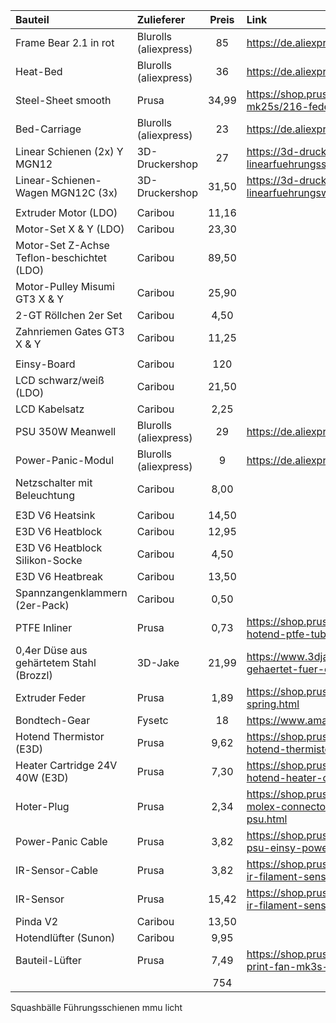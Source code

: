 
| Bauteil | Zulieferer | Preis | Link |
| :--- | :--- | :---: | :--- |
| Frame Bear 2.1 in rot | Blurolls (aliexpress) | 85 | https://de.aliexpress.com/item/4000907880421.html |
| Heat-Bed | Blurolls (aliexpress) | 36 | https://de.aliexpress.com/item/32975256879.html |
| Steel-Sheet smooth | Prusa | 34,99 | https://shop.prusa3d.com/de/i3-zubehoer-mk3s-mk25s/216-federstahldruckplatte-glattes-pei.html |
| Bed-Carriage | Blurolls (aliexpress) | 23 | https://de.aliexpress.com/item/4000048466518.html |
| Linear Schienen (2x) Y MGN12 | 3D-Druckershop | 27 | https://3d-druckershop.com/p/mgn12-linearfuehrungsschiene-kaufen |
| Linear-Schienen-Wagen MGN12C (3x) | 3D-Druckershop | 31,50 | https://3d-druckershop.com/p/mgn12-linearfuehrungswagen-kaufen |
| |
| Extruder Motor (LDO) | Caribou | 11,16 | |
| Motor-Set X & Y (LDO) | Caribou | 23,30 | |
| Motor-Set Z-Achse Teflon-beschichtet (LDO) | Caribou | 89,50 | |
| Motor-Pulley Misumi GT3 X & Y | Caribou | 25,90 | |
| 2-GT Röllchen 2er Set | Caribou | 4,50 | |
| Zahnriemen Gates GT3 X & Y | Caribou | 11,25 | |
| |
| Einsy-Board | Caribou | 120 | |
| LCD schwarz/weiß (LDO) | Caribou | 21,50 | |
| LCD Kabelsatz | Caribou | 2,25 | |
| PSU 350W Meanwell | Blurolls (aliexpress) | 29 | https://de.aliexpress.com/item/33045665308.html |
| Power-Panic-Modul | Blurolls (aliexpress) | 9 | https://de.aliexpress.com/item/32951920518.html |
| Netzschalter mit Beleuchtung | Caribou | 8,00 | |
| |
| E3D V6 Heatsink | Caribou | 14,50 | |
| E3D V6 Heatblock | Caribou | 12,95 | |
| E3D V6 Heatblock Silikon-Socke | Caribou | 4,50 | |
| E3D V6 Heatbreak | Caribou | 13,50 | |
| Spannzangenklammern (2er-Pack) | Caribou | 0,50 | |
| PTFE Inliner | Prusa | 0,73 | https://shop.prusa3d.com/de/mk3mk3smk3s/929-hotend-ptfe-tube-mk25s-mk3s-mmu2s.html |
| 0,4er Düse aus gehärtetem Stahl (Brozzl) | 3D-Jake | 21,99 | https://www.3djake.de/brozzl/duese-stahl-gehaertet-fuer-e3d-v6 |
| Extruder Feder | Prusa | 1,89 | https://shop.prusa3d.com/de/ersatzteile/599-idler-spring.html |
| Bondtech-Gear | Fysetc | 18 | https://www.amazon.de/gp/product/B07JBQRM99/ |
| Hotend Thermistor (E3D) | Prusa | 9,62 | https://shop.prusa3d.com/de/mk3mk3smk3s/205-hotend-thermistor-e3d.html |
| Heater Cartridge 24V 40W (E3D) | Prusa |  7,30 | https://shop.prusa3d.com/de/mk3mk3smk3s/384-hotend-heater-cartridge-e3d-24v-40w.html |
| Hoter-Plug | Prusa | 2,34 | https://shop.prusa3d.com/de/mk3mk3smk3s/125-molex-connector-heater-cartridge-heatbed-psu.html |
| Power-Panic Cable | Prusa | 3,82 | https://shop.prusa3d.com/de/mk3mk3smk3s/969-psu-einsy-power-panic-cable.html |
| IR-Sensor-Cable | Prusa | 3,82 | https://shop.prusa3d.com/de/mk3mk3smk3s/922-ir-filament-sensor-einsy-cable.html |
| IR-Sensor | Prusa | 15,42 | https://shop.prusa3d.com/de/mk3mk3smk3s/921-ir-filament-sensor.html |
| Pinda V2 | Caribou | 13,50 | |
| Hotendlüfter (Sunon) | Caribou | 9,95 | |
| Bauteil-Lüfter | Prusa | 7,49 | https://shop.prusa3d.com/de/ersatzteile/1020-print-fan-mk3s-mini.html |
| | | 754 | |



Squashbälle
Führungsschienen
mmu
licht
